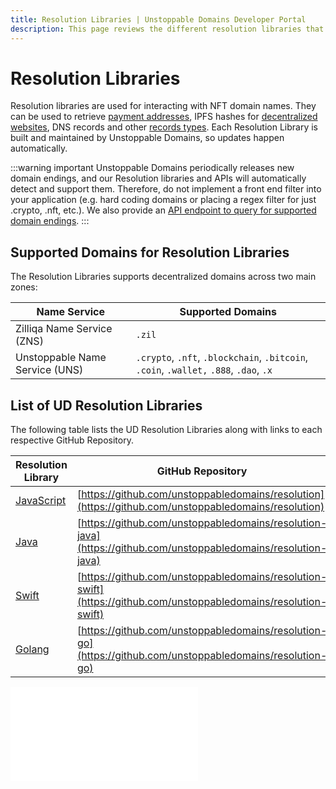 ```yaml
---
title: Resolution Libraries | Unstoppable Domains Developer Portal
description: This page reviews the different resolution libraries that can be used for resolving a domain. The libraries are fully supported and maintained by UD.
---
```


# Resolution Libraries

Resolution libraries are used for interacting with NFT domain names. They can be used to retrieve [payment addresses](../../crypto-payments/index.md), IPFS hashes for [decentralized websites](../../d-websites/index.md), DNS records and other [records types](../../getting-started/domain-registry-essentials/records-reference.md). Each Resolution Library is built and maintained by Unstoppable Domains, so updates happen automatically.

:::warning important
Unstoppable Domains periodically releases new domain endings, and our Resolution libraries and APIs will automatically detect and support them. Therefore, do not implement a front end filter into your application (e.g. hard coding domains or placing a regex filter for just .crypto, .nft, etc.). We also provide an [API endpoint to query for supported domain endings](../resolution-service/endpoints/get-supported-tlds.md).
:::

## Supported Domains for Resolution Libraries

The Resolution Libraries supports decentralized domains across two main zones:

| Name Service                   | Supported Domains                                                                      |
| ------------------------------ | -------------------------------------------------------------------------------------- |
| Zilliqa Name Service (ZNS)     | `.zil`                                                                                 |
| Unstoppable Name Service (UNS) | `.crypto`, `.nft`, `.blockchain`, `.bitcoin`, `.coin`, `.wallet,` `.888`, `.dao`, `.x` |

## List of UD Resolution Libraries

The following table lists the UD Resolution Libraries along with links to each respective GitHub Repository.

| Resolution Library | GitHub Repository                                                                                                |
| ------------------------------------------ | ---------------------------------------------------------------------------------------------------------------- |
| [JavaScript](./resolution.md)   | [https://github.com/unstoppabledomains/resolution](https://github.com/unstoppabledomains/resolution)             |
| [Java](./resolution-java.md)               | [https://github.com/unstoppabledomains/resolution-java](https://github.com/unstoppabledomains/resolution-java)   |
| [Swift](./resolution-swift.md)             | [https://github.com/unstoppabledomains/resolution-swift](https://github.com/unstoppabledomains/resolution-swift) |
| [Golang](./resolution-go.md)               | [https://github.com/unstoppabledomains/resolution-go](https://github.com/unstoppabledomains/resolution-go)       |

<embed src="/snippets/_discord.md" />
